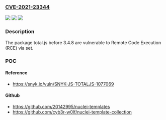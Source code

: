 ### [CVE-2021-23344](https://cve.mitre.org/cgi-bin/cvename.cgi?name=CVE-2021-23344)
![](https://img.shields.io/static/v1?label=Product&message=total.js&color=blue)
![](https://img.shields.io/static/v1?label=Version&message=%3C%203.4.8%20&color=brighgreen)
![](https://img.shields.io/static/v1?label=Vulnerability&message=Remote%20Code%20Execution%20(RCE)&color=brighgreen)

### Description

The package total.js before 3.4.8 are vulnerable to Remote Code Execution (RCE) via set.

### POC

#### Reference
- https://snyk.io/vuln/SNYK-JS-TOTALJS-1077069

#### Github
- https://github.com/20142995/nuclei-templates
- https://github.com/cyb3r-w0lf/nuclei-template-collection

